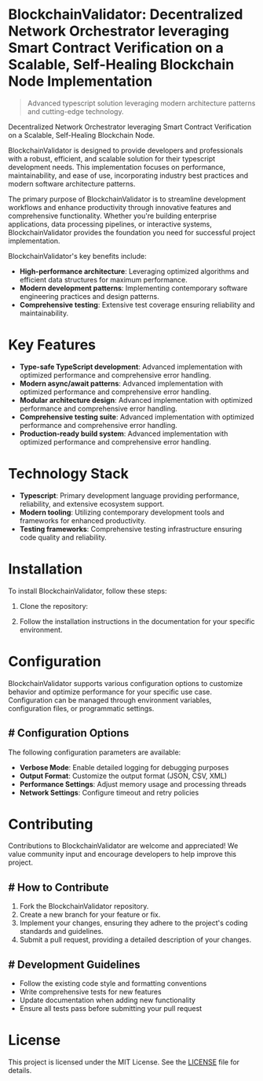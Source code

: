 <!-- fallback_BlockchainValidator_20251021155832_35336 -->

# BlockchainValidator: Decentralized Network Orchestrator leveraging Smart Contract Verification on a Scalable, Self-Healing Blockchain Node Implementation
> Advanced typescript solution leveraging modern architecture patterns and cutting-edge technology.

Decentralized Network Orchestrator leveraging Smart Contract Verification on a Scalable, Self-Healing Blockchain Node.

BlockchainValidator is designed to provide developers and professionals with a robust, efficient, and scalable solution for their typescript development needs. This implementation focuses on performance, maintainability, and ease of use, incorporating industry best practices and modern software architecture patterns.

The primary purpose of BlockchainValidator is to streamline development workflows and enhance productivity through innovative features and comprehensive functionality. Whether you're building enterprise applications, data processing pipelines, or interactive systems, BlockchainValidator provides the foundation you need for successful project implementation.

BlockchainValidator's key benefits include:

* **High-performance architecture**: Leveraging optimized algorithms and efficient data structures for maximum performance.
* **Modern development patterns**: Implementing contemporary software engineering practices and design patterns.
* **Comprehensive testing**: Extensive test coverage ensuring reliability and maintainability.

# Key Features

* **Type-safe TypeScript development**: Advanced implementation with optimized performance and comprehensive error handling.
* **Modern async/await patterns**: Advanced implementation with optimized performance and comprehensive error handling.
* **Modular architecture design**: Advanced implementation with optimized performance and comprehensive error handling.
* **Comprehensive testing suite**: Advanced implementation with optimized performance and comprehensive error handling.
* **Production-ready build system**: Advanced implementation with optimized performance and comprehensive error handling.

# Technology Stack

* **Typescript**: Primary development language providing performance, reliability, and extensive ecosystem support.
* **Modern tooling**: Utilizing contemporary development tools and frameworks for enhanced productivity.
* **Testing frameworks**: Comprehensive testing infrastructure ensuring code quality and reliability.

# Installation

To install BlockchainValidator, follow these steps:

1. Clone the repository:


2. Follow the installation instructions in the documentation for your specific environment.

# Configuration

BlockchainValidator supports various configuration options to customize behavior and optimize performance for your specific use case. Configuration can be managed through environment variables, configuration files, or programmatic settings.

## # Configuration Options

The following configuration parameters are available:

* **Verbose Mode**: Enable detailed logging for debugging purposes
* **Output Format**: Customize the output format (JSON, CSV, XML)
* **Performance Settings**: Adjust memory usage and processing threads
* **Network Settings**: Configure timeout and retry policies

# Contributing

Contributions to BlockchainValidator are welcome and appreciated! We value community input and encourage developers to help improve this project.

## # How to Contribute

1. Fork the BlockchainValidator repository.
2. Create a new branch for your feature or fix.
3. Implement your changes, ensuring they adhere to the project's coding standards and guidelines.
4. Submit a pull request, providing a detailed description of your changes.

## # Development Guidelines

* Follow the existing code style and formatting conventions
* Write comprehensive tests for new features
* Update documentation when adding new functionality
* Ensure all tests pass before submitting your pull request

# License

This project is licensed under the MIT License. See the [LICENSE](https://github.com/Hantan1080/BlockchainValidator/blob/main/LICENSE) file for details.
